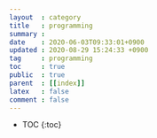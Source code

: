```yaml
---
layout  : category
title   : programming
summary :
date    : 2020-06-03T09:33:01+0900
updated : 2020-08-29 15:24:33 +0900
tag     : programming
toc     : true
public  : true
parent  : [[index]]
latex   : false
comment : false
---
```

* TOC
{:toc}
